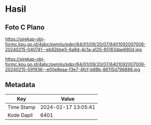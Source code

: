 # Hasil

## Foto C Plano

https://sirekap-obj-formc.kpu.go.id/4abc/pemilu/pdpr/64/01/09/20/07/6401092007006-20240215-040741--eb82bbe5-6a8d-4c1a-a125-85163dae680d.jpg

https://sirekap-obj-formc.kpu.go.id/4abc/pemilu/pdpr/64/01/09/20/07/6401092007006-20240215-091936--e00e8eaa-f3e7-4fcf-b88b-86115d796888.jpg


## Metadata

| Key        | Value               |
| ---------- | ------------------- |
| Time Stamp | 2024-02-17 13:05:41 |
| Kode Dapil | 6401                |



